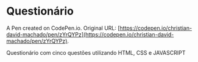 # Questionário

A Pen created on CodePen.io. Original URL: [https://codepen.io/christian-david-machado/pen/zYrQYPz](https://codepen.io/christian-david-machado/pen/zYrQYPz).

Questionário com cinco questões utilizando HTML, CSS e JAVASCRIPT
